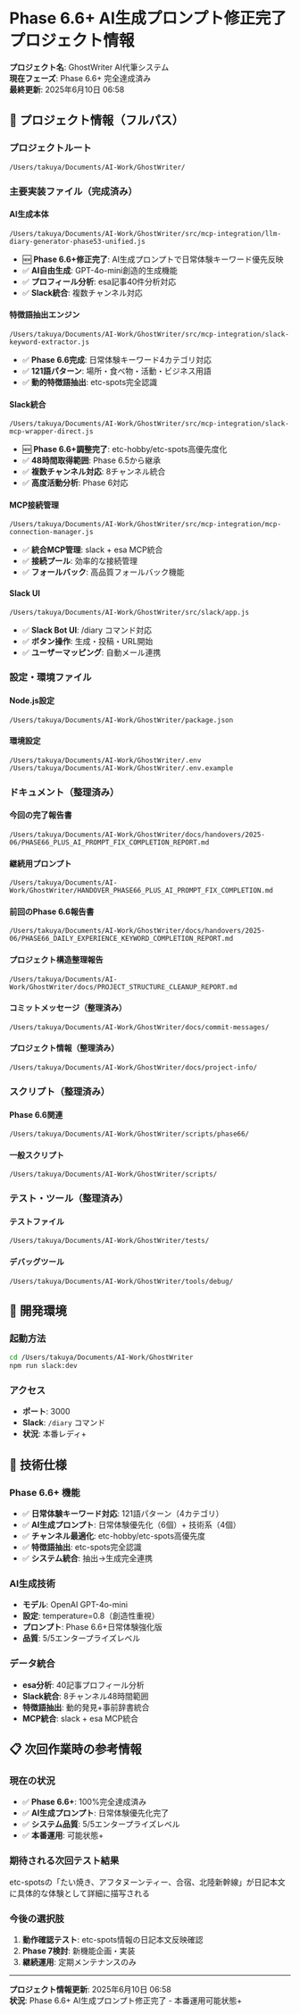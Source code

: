 # Phase 6.6+ AI生成プロンプト修正完了 プロジェクト情報

**プロジェクト名**: GhostWriter AI代筆システム  
**現在フェーズ**: Phase 6.6+ 完全達成済み  
**最終更新**: 2025年6月10日 06:58  

## 📂 **プロジェクト情報（フルパス）**

### **プロジェクトルート**
```
/Users/takuya/Documents/AI-Work/GhostWriter/
```

### **主要実装ファイル（完成済み）**

#### **AI生成本体**
```
/Users/takuya/Documents/AI-Work/GhostWriter/src/mcp-integration/llm-diary-generator-phase53-unified.js
```
- 🆕 **Phase 6.6+修正完了**: AI生成プロンプトで日常体験キーワード優先反映
- ✅ **AI自由生成**: GPT-4o-mini創造的生成機能
- ✅ **プロフィール分析**: esa記事40件分析対応
- ✅ **Slack統合**: 複数チャンネル対応

#### **特徴語抽出エンジン**
```
/Users/takuya/Documents/AI-Work/GhostWriter/src/mcp-integration/slack-keyword-extractor.js
```
- ✅ **Phase 6.6完成**: 日常体験キーワード4カテゴリ対応
- ✅ **121語パターン**: 場所・食べ物・活動・ビジネス用語
- ✅ **動的特徴語抽出**: etc-spots完全認識

#### **Slack統合**
```
/Users/takuya/Documents/AI-Work/GhostWriter/src/mcp-integration/slack-mcp-wrapper-direct.js
```
- 🆕 **Phase 6.6+調整完了**: etc-hobby/etc-spots高優先度化
- ✅ **48時間取得範囲**: Phase 6.5から継承
- ✅ **複数チャンネル対応**: 8チャンネル統合
- ✅ **高度活動分析**: Phase 6対応

#### **MCP接続管理**
```
/Users/takuya/Documents/AI-Work/GhostWriter/src/mcp-integration/mcp-connection-manager.js
```
- ✅ **統合MCP管理**: slack + esa MCP統合
- ✅ **接続プール**: 効率的な接続管理
- ✅ **フォールバック**: 高品質フォールバック機能

#### **Slack UI**
```
/Users/takuya/Documents/AI-Work/GhostWriter/src/slack/app.js
```
- ✅ **Slack Bot UI**: /diary コマンド対応
- ✅ **ボタン操作**: 生成・投稿・URL開始
- ✅ **ユーザーマッピング**: 自動メール連携

### **設定・環境ファイル**

#### **Node.js設定**
```
/Users/takuya/Documents/AI-Work/GhostWriter/package.json
```

#### **環境設定**
```
/Users/takuya/Documents/AI-Work/GhostWriter/.env
/Users/takuya/Documents/AI-Work/GhostWriter/.env.example
```

### **ドキュメント（整理済み）**

#### **今回の完了報告書**
```
/Users/takuya/Documents/AI-Work/GhostWriter/docs/handovers/2025-06/PHASE66_PLUS_AI_PROMPT_FIX_COMPLETION_REPORT.md
```

#### **継続用プロンプト**
```
/Users/takuya/Documents/AI-Work/GhostWriter/HANDOVER_PHASE66_PLUS_AI_PROMPT_FIX_COMPLETION.md
```

#### **前回のPhase 6.6報告書**
```
/Users/takuya/Documents/AI-Work/GhostWriter/docs/handovers/2025-06/PHASE66_DAILY_EXPERIENCE_KEYWORD_COMPLETION_REPORT.md
```

#### **プロジェクト構造整理報告**
```
/Users/takuya/Documents/AI-Work/GhostWriter/docs/PROJECT_STRUCTURE_CLEANUP_REPORT.md
```

#### **コミットメッセージ（整理済み）**
```
/Users/takuya/Documents/AI-Work/GhostWriter/docs/commit-messages/
```

#### **プロジェクト情報（整理済み）**
```
/Users/takuya/Documents/AI-Work/GhostWriter/docs/project-info/
```

### **スクリプト（整理済み）**

#### **Phase 6.6関連**
```
/Users/takuya/Documents/AI-Work/GhostWriter/scripts/phase66/
```

#### **一般スクリプト**
```
/Users/takuya/Documents/AI-Work/GhostWriter/scripts/
```

### **テスト・ツール（整理済み）**

#### **テストファイル**
```
/Users/takuya/Documents/AI-Work/GhostWriter/tests/
```

#### **デバッグツール**
```
/Users/takuya/Documents/AI-Work/GhostWriter/tools/debug/
```

## 🚀 **開発環境**

### **起動方法**
```bash
cd /Users/takuya/Documents/AI-Work/GhostWriter
npm run slack:dev
```

### **アクセス**
- **ポート**: 3000
- **Slack**: `/diary` コマンド
- **状況**: 本番レディ+

## 🔧 **技術仕様**

### **Phase 6.6+ 機能**
- ✅ **日常体験キーワード対応**: 121語パターン（4カテゴリ）
- ✅ **AI生成プロンプト**: 日常体験優先化（6個）+ 技術系（4個）
- ✅ **チャンネル最適化**: etc-hobby/etc-spots高優先度
- ✅ **特徴語抽出**: etc-spots完全認識
- ✅ **システム統合**: 抽出→生成完全連携

### **AI生成技術**
- **モデル**: OpenAI GPT-4o-mini
- **設定**: temperature=0.8（創造性重視）
- **プロンプト**: Phase 6.6+日常体験強化版
- **品質**: 5/5エンタープライズレベル

### **データ統合**
- **esa分析**: 40記事プロフィール分析
- **Slack統合**: 8チャンネル48時間範囲
- **特徴語抽出**: 動的発見+事前辞書統合
- **MCP統合**: slack + esa MCP統合

## 📋 **次回作業時の参考情報**

### **現在の状況**
- ✅ **Phase 6.6+**: 100%完全達成済み
- ✅ **AI生成プロンプト**: 日常体験優先化完了
- ✅ **システム品質**: 5/5エンタープライズレベル
- ✅ **本番運用**: 可能状態+

### **期待される次回テスト結果**
etc-spotsの「たい焼き、アフタヌーンティー、合宿、北陸新幹線」が日記本文に具体的な体験として詳細に描写される

### **今後の選択肢**
1. **動作確認テスト**: etc-spots情報の日記本文反映確認
2. **Phase 7検討**: 新機能企画・実装
3. **継続運用**: 定期メンテナンスのみ

---
**プロジェクト情報更新**: 2025年6月10日 06:58  
**状況**: Phase 6.6+ AI生成プロンプト修正完了 - 本番運用可能状態+
